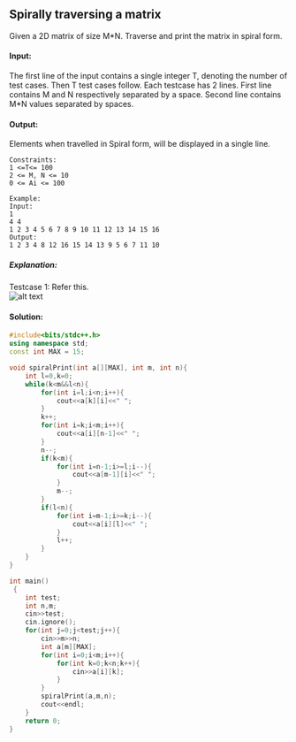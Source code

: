 ##  Spirally traversing a matrix 
Given a 2D matrix of size M*N. Traverse and print the matrix in spiral form.

#### Input:
The first line of the input contains a single integer T, denoting the number of test cases. Then T test cases follow. Each testcase has 2 lines. First line contains M and N respectively separated by a space. Second line contains M*N values separated by spaces.

#### Output:
Elements when travelled in Spiral form, will be displayed in a single line.
```
Constraints:
1 <=T<= 100
2 <= M, N <= 10
0 <= Ai <= 100

Example:
Input:
1
4 4
1 2 3 4 5 6 7 8 9 10 11 12 13 14 15 16
Output:
1 2 3 4 8 12 16 15 14 13 9 5 6 7 11 10
```
##### Explanation:
Testcase 1: Refer this.    
    ![alt text](https://www.cdn.geeksforgeeks.org/wp-content/uploads/spiral-matrix.png)
    
#### Solution:
```c++
#include<bits/stdc++.h>
using namespace std;
const int MAX = 15;

void spiralPrint(int a[][MAX], int m, int n){
    int l=0,k=0;
    while(k<m&&l<n){
        for(int i=l;i<n;i++){
            cout<<a[k][i]<<" ";
        }
        k++;
        for(int i=k;i<m;i++){
            cout<<a[i][n-1]<<" ";
        }
        n--;
        if(k<m){
            for(int i=n-1;i>=l;i--){
                cout<<a[m-1][i]<<" ";
            }
            m--;
        }
        if(l<n){
            for(int i=m-1;i>=k;i--){
                cout<<a[i][l]<<" ";
            }
            l++;
        }
    }
}

int main()
 {
	int test;
	int n,m;
	cin>>test;
	cin.ignore();
	for(int j=0;j<test;j++){
	    cin>>m>>n;
	    int a[m][MAX];
	    for(int i=0;i<m;i++){
	        for(int k=0;k<n;k++){
	            cin>>a[i][k];
	        }
	    }
	    spiralPrint(a,m,n);
	    cout<<endl;
	}
	return 0;
}
```

